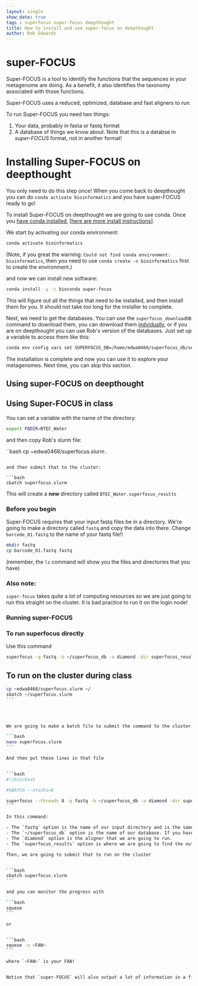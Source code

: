 ```yaml
---
layout: single
show_date: true
tags : superfocus super-focus deepthought
title: How to install and use super-focus on deepthought
author: Rob Edwards
---
```


# super-FOCUS 

Super-FOCUS is a tool to identify the functions that the sequences in your metagenome are doing. As a benefit, it also identifies the taxonomy associated with those functions.

Super-FOCUS uses a reduced, optimized, database and fast aligners to run.

To run Super-FOCUS you need two things:
1. Your data, probably in fasta or fastq format
2. A database of things we know about. Note that this is a databse in _super-FOCUS_ format, not in another format!

# Installing Super-FOCUS on deepthought

You only need to do this step once! When you come back to deepthought you can do `conda activate bioinformatics` and you have super-FOCUS ready to go!

To install Super-FOCUS on deepthought we are going to use conda. Once you [have conda installed](2020-09-02-condadeepthought.md), \[[here are more install instructions](https://fame.flinders.edu.au/blog/2021/05/27/linux-getting-started#installing-software)\].

We start by activating our conda environment:

```bash
conda activate bioinformatics
```

(Note, if you great the warning: `Could not find conda environment: bioinformatics`, then you need to use `conda create -n bioinformatics` first to create the environment.)

and now we can install new software:

```bash
conda install -y -c bioconda super-focus
```

This will figure out all the things that need to be installed, and then install them for you. It should not take _too_ long for the installer to complete.


Next, we need to get the databases. You can use the `superfocus_downloadDB` command to download them, you can download them [indvidually](https://github.com/metageni/SUPER-FOCUS/issues/66), or if you are on deepthought you can use Rob's version of the databases.  Just set up a variable to access them like this:


```bash
conda env config vars set SUPERFOCUS_DB=/home/edwa0468/superfocus_db/version2/
```

The installation is complete and now you can use it to explore your metagenomes. Next time, you can skip this section.

## Using super-FOCUS on deepthought

## Using Super-FOCUS in class

You can set a variable with the name of the directory:


```bash
export FQDIR=BTEC_Water
```

and then copy Rob's slurm file:

``bash
cp ~edwa0468/superfocus.slurm .
```

and then submit that to the cluster:

```bash
sbatch superfocus.slurm
```

This will create a **new** directory called `BTEC_Water.superfocus_results`


### Before you begin

Super-FOCUS requires that your input fastq files be in a directory. We're going to make a directory called `fastq` and copy the data into there. Change `barcode_01.fastq` to the name of your fastq file!!

```bash
mkdir fastq
cp barcode_01.fastq fastq
```

(remember, the `ls` command will show you the files and directories that you have)

### Also note:

`super-focus` takes quite a lot of computing resources so we are just going to run this straight on the cluster. It is bad practice to run it on the login node!


### Running super-FOCUS


### To run superfocus directly

Use this command

```bash
superfocus -q fastq -b ~/superfocus_db -a diamond -dir superfocus_results
```


## To run on the cluster during class


````bash
cp ~edwa0468/superfocus.slurm ~/
sbatch ~/superfocus.slurm
```




We are going to make a batch file to submit the command to the cluster. Lets call our file `superfocus.slurm`:

```bash
nano superfocus.slurm
```

And then put these lines in that file


```bash
#!/bin/bash

#SBATCH --ntasks=8

superfocus --threads 8 -q fastq -b ~/superfocus_db -a diamond -dir superfocus_results
```

In this command:

- The `fastq` option is the name of our input directory and is the same name we used above under `Before you begin`
- The `~/superfocus_db` option is the name of our database. If you have downloaded your own databases you should omit that information. This is the database that currently works with the version of super-FOCUS and diamond in conda
- The `diamond` option is the aligner that we are going to run.
- The `superfocus_results` option is where we are going to find the output

Then, we are going to submit that to run on the cluster


```bash
sbatch superfocus.slurm
```

and you can monitor the progress with

```bash
squeue
```

or 


```bash
squeue -u <FAN>
```

where `<FAN>` is your FAN!


Notice that `super-FOCUS` will also output a lot of information in a file that will be called something like `slurm-1709843.out` (but the number will be totally different). That tells you whether the command has worked or if there was some kind of error.







